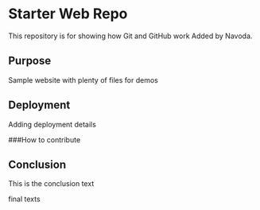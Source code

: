 # Starter Web Repo

This repository is for showing how Git and GitHub work
Added by Navoda.

## Purpose

Sample website with plenty of files for demos

## Deployment

Adding deployment details

###How to contribute

## Conclusion

This is the conclusion text

final texts


